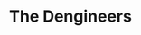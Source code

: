 ---
title: "The Dengineers"
type: "thumb"
weight: 9
draft: false
url_sml: "/images/illustration/thumbs/sml/Dengineers_painted"
url_lge: "/images/illustration/thumbs/lge/Dengineers_painted"
alt: "An illustration of three children standing together"
---